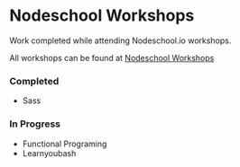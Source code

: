 # Nodeschool Workshops
Work completed while attending Nodeschool.io workshops.

All workshops can be found at [Nodeschool Workshops](https://nodeschool.io/#workshopper-list) 


### Completed
* Sass

### In Progress
* Functional Programing
* Learnyoubash